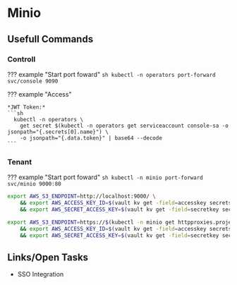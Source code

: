 # Minio


## Usefull Commands

### Controll

??? example "Start port foward"
    ```sh
    kubectl -n operators port-forward svc/console 9090
    ```

??? example "Access"

    *JWT Token:*
    ```sh
      kubectl -n operators \
        get secret $(kubectl -n operators get serviceaccount console-sa -o jsonpath="{.secrets[0].name}") \
        -o jsonpath="{.data.token}" | base64 --decode
    ```



### Tenant


??? example "Start port foward"
    ```sh
    kubectl -n minio port-forward svc/minio 9000:80
    ```

<!--s3-state-tf-env-vars-port-forward-start-->
```sh
export AWS_S3_ENDPOINT=http://localhost:9000/ \
    && export AWS_ACCESS_KEY_ID=$(vault kv get -field=accesskey secrets-tf/services/s3/users/admin) \
    && export AWS_SECRET_ACCESS_KEY=$(vault kv get -field=secretkey secrets-tf/services/s3/users/admin)
```
<!--s3-state-tf-env-vars-port-forward-end-->

<!--s3-state-tf-env-vars-start-->
```sh
export AWS_S3_ENDPOINT=https://$(kubectl -n minio get httpproxies.projectcontour.io minio -ojson  | jq '.spec.virtualhost.fqdn' -r) \
    && export AWS_ACCESS_KEY_ID=$(vault kv get -field=accesskey secrets-tf/services/s3/users/admin) \
    && export AWS_SECRET_ACCESS_KEY=$(vault kv get -field=secretkey secrets-tf/services/s3/users/admin)
```
<!--s3-state-tf-env-vars-end-->

## Links/Open Tasks

* SSO Integration 
